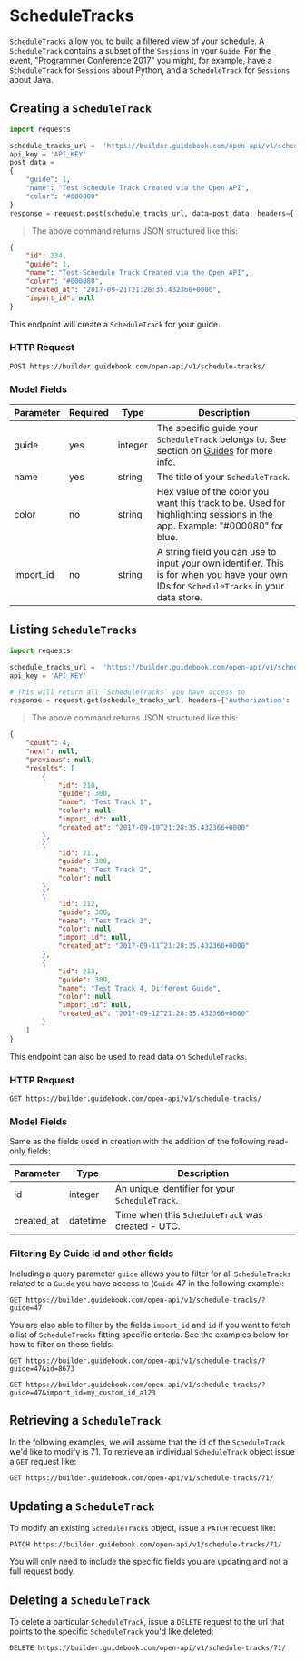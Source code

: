 # ScheduleTracks

`ScheduleTracks` allow you to build a filtered view of your schedule. A `ScheduleTrack` contains a subset of the `Sessions` in your `Guide`. For the event, "Programmer Conference 2017" you might, for example, have a `ScheduleTrack` for `Sessions` about Python, and a `ScheduleTrack` for `Sessions` about Java.

## Creating a `ScheduleTrack`


```python
import requests

schedule_tracks_url =  'https://builder.guidebook.com/open-api/v1/schedule-tracks/'
api_key = 'API_KEY'
post_data =
{
	"guide": 1,
	"name": "Test Schedule Track Created via the Open API",
	"color": "#000080"
}
response = request.post(schedule_tracks_url, data=post_data, headers={'Authorization': 'JWT ' + api_key})

```

> The above command returns JSON structured like this:

```json
{
	"id": 234,
	"guide": 1,
	"name": "Test Schedule Track Created via the Open API",
	"color": "#000080",
	"created_at": "2017-09-21T21:28:35.432366+0000",
	"import_id": null
}


```


This endpoint will create a `ScheduleTrack` for your guide.

### HTTP Request

`POST https://builder.guidebook.com/open-api/v1/schedule-tracks/`

### Model Fields

Parameter       | Required  | Type    | Description
---------       | --------  | ------- | -----------
guide           | yes | integer  | The specific guide your `ScheduleTrack` belongs to.  See section on [Guides](#guides) for more info.
name            | yes | string   | The title of your `ScheduleTrack`.
color           | no  | string   | Hex value of the color you want this track to be. Used for highlighting sessions in the app. Example: "#000080" for blue.
import_id       | no  | string     | A string field you can use to input your own identifier.  This is for when you have your own IDs for `ScheduleTracks` in your data store.


## Listing `ScheduleTracks`


```python
import requests

schedule_tracks_url =  'https://builder.guidebook.com/open-api/v1/schedule-tracks/'
api_key = 'API_KEY'

# This will return all `ScheduleTracks` you have access to
response = request.get(schedule_tracks_url, headers={'Authorization': 'JWT ' + api_key})
```

> The above command returns JSON structured like this:

```json
{
	"count": 4,
	"next": null,
	"previous": null,
	"results": [
		{
			"id": 210,
			"guide": 308,
			"name": "Test Track 1",
			"color": null,
			"import_id": null,
			"created_at": "2017-09-10T21:28:35.432366+0000"
		},
		{
			"id": 211,
			"guide": 308,
			"name": "Test Track 2",
			"color": null
		},
		{
			"id": 212,
			"guide": 308,
			"name": "Test Track 3",
			"color": null,
			"import_id": null,
			"created_at": "2017-09-11T21:28:35.432366+0000"
		},
		{
			"id": 213,
			"guide": 309,
			"name": "Test Track 4, Different Guide",
			"color": null,
			"import_id": null,
			"created_at": "2017-09-12T21:28:35.432366+0000"
		}
	]
}

```


This endpoint can also be used to read data on `ScheduleTracks`.

### HTTP Request

`GET https://builder.guidebook.com/open-api/v1/schedule-tracks/`

### Model Fields

Same as the fields used in creation with the addition of the following read-only fields:

Parameter       | Type    | Description
---------       | ------- | -----------
id              | integer  | An unique identifier for your `ScheduleTrack`.
created_at      | datetime | Time when this `ScheduleTrack` was created - UTC.


### Filtering By Guide id and other fields

Including a query parameter `guide` allows you to filter for all `ScheduleTracks` related to a `Guide` you have access to (`Guide` 47 in the following example):

`GET https://builder.guidebook.com/open-api/v1/schedule-tracks/?guide=47`

You are also able to filter by the fields `import_id` and `id` if you want to fetch a list of `ScheduleTracks` fitting specific criteria. See the examples below for how to filter on these fields:

`GET https://builder.guidebook.com/open-api/v1/schedule-tracks/?guide=47&id=8673`

`GET https://builder.guidebook.com/open-api/v1/schedule-tracks/?guide=47&import_id=my_custom_id_a123`

## Retrieving a `ScheduleTrack`
In the following examples, we will assume that the id of the `ScheduleTrack` we'd like to modify is 71.
To retrieve an individual `ScheduleTrack` object issue a `GET` request like:

`GET https://builder.guidebook.com/open-api/v1/schedule-tracks/71/`

## Updating a `ScheduleTrack`

To modify an existing `ScheduleTracks` object, issue a `PATCH` request like:

`PATCH https://builder.guidebook.com/open-api/v1/schedule-tracks/71/`

You will only need to include the specific fields you are updating and not a full request body.

## Deleting a `ScheduleTrack`

To delete a particular `ScheduleTrack`, issue a `DELETE` request to the url that points to the specific `ScheduleTrack` you'd like deleted:

`DELETE https://builder.guidebook.com/open-api/v1/schedule-tracks/71/`
